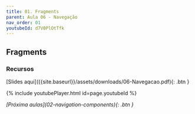 ```yaml
---
title: 01. Fragments
parent: Aula 06 - Navegação
nav_order: 01
youtubeId: d7V0PlOtTfk
---
```


## Fragments


### Recursos

<span class="fs-3">
[Slides aqui]({{site.baseurl}}/assets/downloads/06-Navegacao.pdf){: .btn }
</span>


{% include youtubePlayer.html id=page.youtubeId %}

<span class="fs-3 float-right">
<i class="fas fa-download">[Próxima aulas](02-navigation-components){: .btn }</i>
</span>
